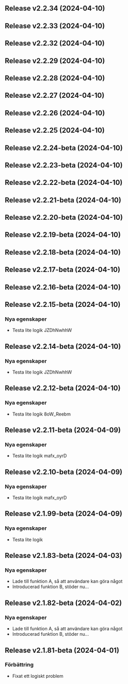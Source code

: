 ## Release v2.2.34 (2024-04-10)

## Release v2.2.33 (2024-04-10)

## Release v2.2.32 (2024-04-10)

## Release v2.2.29 (2024-04-10)

## Release v2.2.28 (2024-04-10)

## Release v2.2.27 (2024-04-10)

## Release v2.2.26 (2024-04-10)

## Release v2.2.25 (2024-04-10)

## Release v2.2.24-beta (2024-04-10)

## Release v2.2.23-beta (2024-04-10)

## Release v2.2.22-beta (2024-04-10)

## Release v2.2.21-beta (2024-04-10)

## Release v2.2.20-beta (2024-04-10)

## Release v2.2.19-beta (2024-04-10)

## Release v2.2.18-beta (2024-04-10)

## Release v2.2.17-beta (2024-04-10)

## Release v2.2.16-beta (2024-04-10)

## Release v2.2.15-beta (2024-04-10)

### Nya egenskaper

- Testa lite logik JZDhNwhhW

## Release v2.2.14-beta (2024-04-10)

### Nya egenskaper

- Testa lite logik JZDhNwhhW

## Release v2.2.12-beta (2024-04-10)

### Nya egenskaper

- Testa lite logik 8oW_Reebm

## Release v2.2.11-beta (2024-04-09)

### Nya egenskaper

- Testa lite logik mafx_oyrD

## Release v2.2.10-beta (2024-04-09)

### Nya egenskaper

- Testa lite logik mafx_oyrD

## Release v2.1.99-beta (2024-04-09)

### Nya egenskaper

- Testa lite logik

## Release v2.1.83-beta (2024-04-03)

### Nya egenskaper

- Lade till funktion A, så att användare kan göra något
- Introducerad funktion B, stöder nu...

## Release v2.1.82-beta (2024-04-02)

### Nya egenskaper

- Lade till funktion A, så att användare kan göra något
- Introducerad funktion B, stöder nu...

## Release v2.1.81-beta (2024-04-01)

### Förbättring

- Fixat ett logiskt problem
